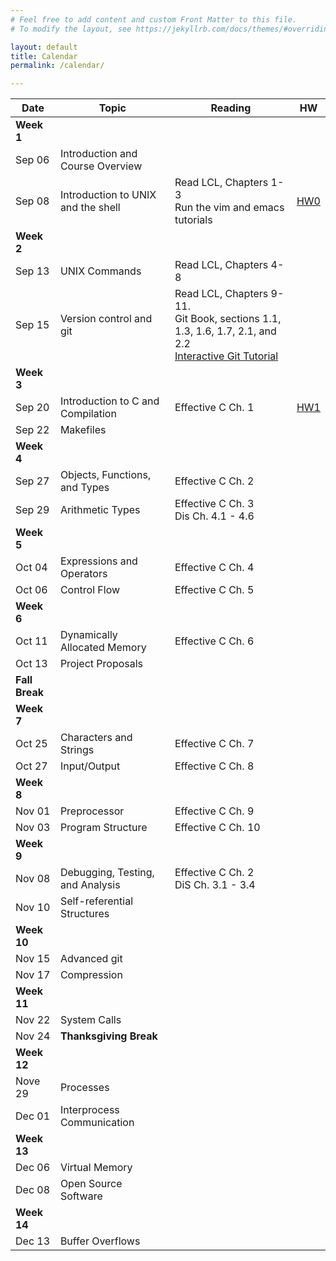 ```yaml
---
# Feel free to add content and custom Front Matter to this file.
# To modify the layout, see https://jekyllrb.com/docs/themes/#overriding-theme-defaults

layout: default
title: Calendar
permalink: /calendar/

---
```



Date | Topic | Reading | HW
| --- | --- | --- | --- |
**Week 1** |||
Sep 06 | Introduction and Course Overview ||
Sep 08 | Introduction to UNIX and the shell | Read LCL, Chapters 1-3<br/>Run the vim and emacs tutorials|[HW0](assignments/intro.md)|
**Week 2** |||
Sep 13 | UNIX Commands | Read LCL, Chapters 4-8||
Sep 15 | Version control and git | Read LCL, Chapters 9-11.<br/>Git Book, sections 1.1, 1.3, 1.6, 1.7, 2.1, and 2.2<br /><a href="https://learngitbranching.js.org/">Interactive Git Tutorial</a>||[Exercise&nbsp;2](exercises/Lecture-02.md)<br/>[Exercise&nbsp;3](exercises/Lecture-03.md)<br/>[Exercise&nbsp;4](exercises/Lecture-04.md)
**Week 3** |||
Sep 20 | Introduction to C and Compilation |Effective C Ch. 1 |[HW1](assignments/unix-intro.md)|
Sep 22 | Makefiles | ||
**Week 4** |||
Sep 27| Objects, Functions, and Types | Effective C Ch. 2 |
Sep 29| Arithmetic Types | Effective C Ch. 3<br/> Dis Ch. 4.1 - 4.6 |
**Week 5** ||
Oct 04| Expressions and Operators | Effective C Ch. 4 | 
Oct 06 | Control Flow | Effective C Ch. 5 | 
**Week 6** ||
Oct 11| Dynamically Allocated Memory | Effective C Ch. 6 | 
Oct 13| Project Proposals | 
**Fall Break** || 
**Week 7** ||
Oct 25| Characters and Strings | Effective C Ch. 7 | 
Oct 27| Input/Output | Effective C Ch. 8 | 
**Week 8** ||
Nov 01| Preprocessor | Effective C Ch. 9 | 
Nov 03| Program Structure | Effective C Ch. 10 | 
**Week 9** ||
Nov 08 | Debugging, Testing, and Analysis | Effective C Ch. 2<br/> DiS Ch. 3.1 - 3.4 |
Nov 10| Self-referential Structures | 
**Week 10** ||
Nov 15| Advanced git | 
Nov 17| Compression | 
**Week 11** ||
Nov 22| System Calls | 
Nov 24 | **Thanksgiving Break**
**Week 12** ||
Nove 29 | Processes | 
Dec 01| Interprocess Communication |
**Week 13** ||
Dec 06 | Virtual Memory
Dec 08 | Open Source Software
**Week 14** |
Dec 13 | Buffer Overflows | 
